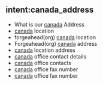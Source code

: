 ## intent:canada_address
- What is our [canada](location) Address 
- [canada](location) location
- forgeahead(org) [canada](location) location
- Forgeahead(org) [canada](location) address
- [canada](location) location address
- [canada](location) office contact details
- [canada](location) office contacts
- [canada](location) office fax number
- [canada](location)  office fax number
